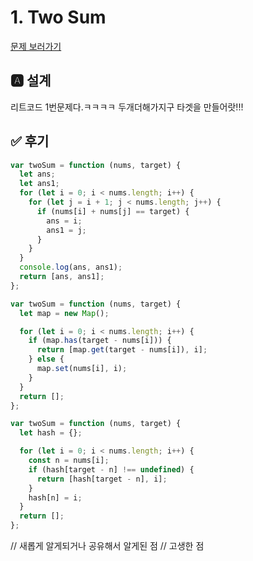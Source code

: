 # 1. Two Sum

[문제 보러가기](https://leetcode.com/problems/two-sum/)

## 🅰 설계

리트코드 1번문제다.ㅋㅋㅋㅋ
두개더해가지구 타겟을 만들어랏!!!

## ✅ 후기

```js
var twoSum = function (nums, target) {
  let ans;
  let ans1;
  for (let i = 0; i < nums.length; i++) {
    for (let j = i + 1; j < nums.length; j++) {
      if (nums[i] + nums[j] == target) {
        ans = i;
        ans1 = j;
      }
    }
  }
  console.log(ans, ans1);
  return [ans, ans1];
};
```

```js
var twoSum = function (nums, target) {
  let map = new Map();

  for (let i = 0; i < nums.length; i++) {
    if (map.has(target - nums[i])) {
      return [map.get(target - nums[i]), i];
    } else {
      map.set(nums[i], i);
    }
  }
  return [];
};
```

```js
var twoSum = function (nums, target) {
  let hash = {};

  for (let i = 0; i < nums.length; i++) {
    const n = nums[i];
    if (hash[target - n] !== undefined) {
      return [hash[target - n], i];
    }
    hash[n] = i;
  }
  return [];
};
```

// 새롭게 알게되거나 공유해서 알게된 점
// 고생한 점
